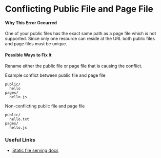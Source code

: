 # Conflicting Public File and Page File

#### Why This Error Occurred

One of your public files has the exact same path as a page file which is not supported. Since only one resource can reside at the URL both public files and page files must be unique.

#### Possible Ways to Fix It

Rename either the public file or page file that is causing the conflict.

Example conflict between public file and page file

    public/
      hello
    pages/
      hello.js

Non-conflicting public file and page file

    public/
      hello.txt
    pages/
      hello.js

### Useful Links

- [Static file serving docs](https://nextjs.org/docs/basic-features/static-file-serving)
